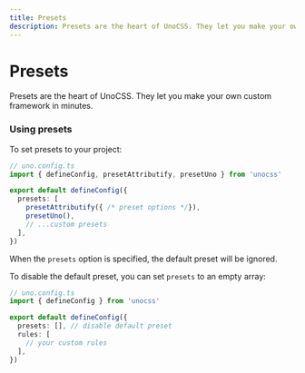 ```yaml
---
title: Presets
description: Presets are the heart of UnoCSS. They let you make your own custom framework in minutes.
---
```


# Presets

Presets are the heart of UnoCSS. They let you make your own custom framework in minutes.

### Using presets

To set presets to your project:

```ts
// uno.config.ts
import { defineConfig, presetAttributify, presetUno } from 'unocss'

export default defineConfig({
  presets: [
    presetAttributify({ /* preset options */}),
    presetUno(),
    // ...custom presets
  ],
})
```

When the `presets` option is specified, the default preset will be ignored.

To disable the default preset, you can set `presets` to an empty array:

```ts
// uno.config.ts
import { defineConfig } from 'unocss'

export default defineConfig({
  presets: [], // disable default preset
  rules: [
    // your custom rules
  ],
})
```
